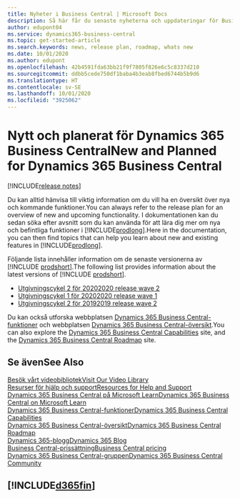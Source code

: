 ```yaml
---
title: Nyheter i Business Central | Microsoft Docs
description: Så här får du senaste nyheterna och uppdateringar för Business Central.
author: edupont04
ms.service: dynamics365-business-central
ms.topic: get-started-article
ms.search.keywords: news, release plan, roadmap, whats new
ms.date: 10/01/2020
ms.author: edupont
ms.openlocfilehash: 42b4591fda63bb21f9f7805f826e6c5c8337d210
ms.sourcegitcommit: ddbb5cede750df1baba4b3eab8fbed6744b5b9d6
ms.translationtype: HT
ms.contentlocale: sv-SE
ms.lasthandoff: 10/01/2020
ms.locfileid: "3925062"
---
```

# <a name="new-and-planned-for-dynamics-365-business-central"></a><span data-ttu-id="b80e9-103">Nytt och planerat för Dynamics 365 Business Central</span><span class="sxs-lookup"><span data-stu-id="b80e9-103">New and Planned for Dynamics 365 Business Central</span></span>

[!INCLUDE[release notes](includes/release-notes.md)]

<span data-ttu-id="b80e9-104">Du kan alltid hänvisa till viktig information om du vill ha en översikt över nya och kommande funktioner.</span><span class="sxs-lookup"><span data-stu-id="b80e9-104">You can always refer to the release plan for an overview of new and upcoming functionality.</span></span> <span data-ttu-id="b80e9-105">I dokumentationen kan du sedan söka efter avsnitt som du kan använda för att lära dig mer om nya och befintliga funktioner i [!INCLUDE[prodlong](includes/prodlong.md)].</span><span class="sxs-lookup"><span data-stu-id="b80e9-105">Here in the documentation, you can then find topics that can help you learn about new and existing features in [!INCLUDE[prodlong](includes/prodlong.md)].</span></span> 

<span data-ttu-id="b80e9-106">Följande lista innehåller information om de senaste versionerna av [!INCLUDE [prodshort](includes/prodshort.md)].</span><span class="sxs-lookup"><span data-stu-id="b80e9-106">The following list provides information about the latest versions of [!INCLUDE [prodshort](includes/prodshort.md)].</span></span>  

* [<span data-ttu-id="b80e9-107">Utgivningscykel 2 för 2020</span><span class="sxs-lookup"><span data-stu-id="b80e9-107">2020 release wave 2</span></span>](/dynamics365-release-plan/2020wave2/smb/dynamics365-business-central/planned-features)  
* [<span data-ttu-id="b80e9-108">Utgivningscykel 1 för 2020</span><span class="sxs-lookup"><span data-stu-id="b80e9-108">2020 release wave 1</span></span>](/dynamics365-release-plan/2020wave1/dynamics365-business-central/planned-features)  
* [<span data-ttu-id="b80e9-109">Utgivningscykel 2 för 2019</span><span class="sxs-lookup"><span data-stu-id="b80e9-109">2019 release wave 2</span></span>](/dynamics365-release-plan/2019wave2/dynamics365-business-central/planned-features)  

<span data-ttu-id="b80e9-110">Du kan också utforska webbplatsen [Dynamics 365 Business Central-funktioner](https://dynamics.microsoft.com/business-central/capabilities/) och webbplatsen [Dynamics 365 Business Central-översikt](https://dynamics.microsoft.com).</span><span class="sxs-lookup"><span data-stu-id="b80e9-110">You can also explore the [Dynamics 365 Business Central Capabilities](https://dynamics.microsoft.com/business-central/capabilities/) site, and the [Dynamics 365 Business Central Roadmap](https://dynamics.microsoft.com) site.</span></span>  

## <a name="see-also"></a><span data-ttu-id="b80e9-111">Se även</span><span class="sxs-lookup"><span data-stu-id="b80e9-111">See Also</span></span>

[<span data-ttu-id="b80e9-112">Besök vårt videobibliotek</span><span class="sxs-lookup"><span data-stu-id="b80e9-112">Visit Our Video Library</span></span>](across-videos.md)  
[<span data-ttu-id="b80e9-113">Resurser för hjälp och support</span><span class="sxs-lookup"><span data-stu-id="b80e9-113">Resources for Help and Support</span></span>](product-help-and-support.md)  
[<span data-ttu-id="b80e9-114">Dynamics 365 Business Central på Microsoft Learn</span><span class="sxs-lookup"><span data-stu-id="b80e9-114">Dynamics 365 Business Central on Microsoft Learn</span></span>](/learn/browse/?products=dynamics-business-central)  
[<span data-ttu-id="b80e9-115">Dynamics 365 Business Central-funktioner</span><span class="sxs-lookup"><span data-stu-id="b80e9-115">Dynamics 365 Business Central Capabilities</span></span>](https://dynamics.microsoft.com/business-central/capabilities/)  
[<span data-ttu-id="b80e9-116">Dynamics 365 Business Central-översikt</span><span class="sxs-lookup"><span data-stu-id="b80e9-116">Dynamics 365 Business Central Roadmap</span></span>](https://dynamics.microsoft.com/roadmap/business-central/)  
[<span data-ttu-id="b80e9-117">Dynamics 365-blogg</span><span class="sxs-lookup"><span data-stu-id="b80e9-117">Dynamics 365 Blog</span></span>](https://cloudblogs.microsoft.com/dynamics365/it/product/business-central/)  
[<span data-ttu-id="b80e9-118">Business Central-prissättning</span><span class="sxs-lookup"><span data-stu-id="b80e9-118">Business Central pricing</span></span>](https://dynamics.microsoft.com/business-central/overview/#pricing)  
[<span data-ttu-id="b80e9-119">Dynamics 365 Business Central-gruppen</span><span class="sxs-lookup"><span data-stu-id="b80e9-119">Dynamics 365 Business Central Community</span></span>](https://community.dynamics.com/business/)

## [!INCLUDE[d365fin](includes/free_trial_md.md)]
